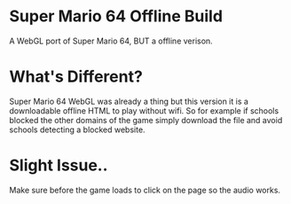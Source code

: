 # Super Mario 64 Offline Build
A WebGL port of Super Mario 64, BUT a offline verison.

# What's Different?

Super Mario 64 WebGL was already a thing but this version it is a downloadable offline HTML to play without wifi. So for example if schools blocked the other domains of the game simply download the file and avoid schools detecting a blocked website.

# Slight Issue..

Make sure before the game loads to click on the page so the audio works.
